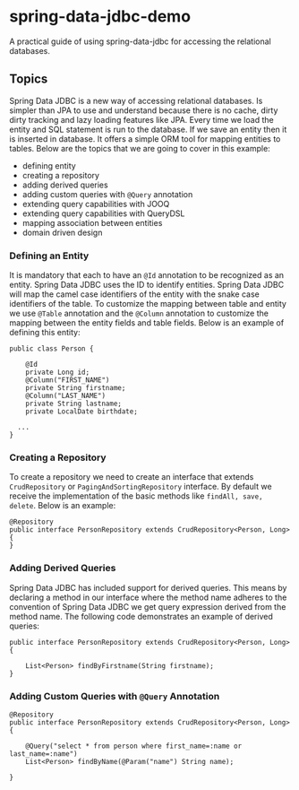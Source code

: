 # spring-data-jdbc-demo

A practical guide of using spring-data-jdbc for accessing the relational databases.

## Topics

Spring Data JDBC is a new way of accessing relational databases. Is simpler than JPA to use and understand because there is no cache, dirty dirty tracking and lazy
loading features like JPA. Every time we load the entity and SQL statement is run to the database. If we save an entity then it is inserted in database. It offers 
a simple ORM tool for mapping entities to tables. Below are the topics that we are going to cover in this example:

- defining entity
- creating a repository
- adding derived queries
- adding custom queries with ```@Query``` annotation
- extending query capabilities with JOOQ 
- extending query capabilities with QueryDSL
- mapping association between entities
- domain driven design

### Defining an Entity

It is mandatory that each to have an ```@Id``` annotation to be recognized as an entity. Spring Data JDBC uses the ID to identify entities. Spring Data JDBC 
will map the camel case identifiers of the entity with the snake case identifiers of the table. To customize the mapping between table and entity we use ```@Table``` 
annotation and the ```@Column``` annotation to customize the mapping between the entity fields and table fields. Below is an example of defining this entity:

```
public class Person {
	
	@Id
	private Long id;
	@Column("FIRST_NAME")
	private String firstname;
	@Column("LAST_NAME")
	private String lastname;
	private LocalDate birthdate;
  
  ...
}
```

### Creating a Repository

To create a repository we need to create an interface that extends ```CrudRepository``` or ```PagingAndSortingRepository``` interface.  By default we receive the 
implementation of the basic methods like ```findAll, save, delete```. Below is an example:

```
@Repository
public interface PersonRepository extends CrudRepository<Person, Long>{
}
```

### Adding Derived Queries

Spring Data JDBC has included support for derived queries. This means by declaring a method in our interface where the method name adheres to the convention of Spring 
Data JDBC we get query expression derived from the method name. The following code demonstrates an example of derived queries:

```
public interface PersonRepository extends CrudRepository<Person, Long>{
	
	List<Person> findByFirstname(String firstname);
}
```

### Adding Custom Queries with ```@Query``` Annotation

```
@Repository
public interface PersonRepository extends CrudRepository<Person, Long>{
	
	@Query("select * from person where first_name=:name or last_name=:name")
	List<Person> findByName(@Param("name") String name);

}
```










